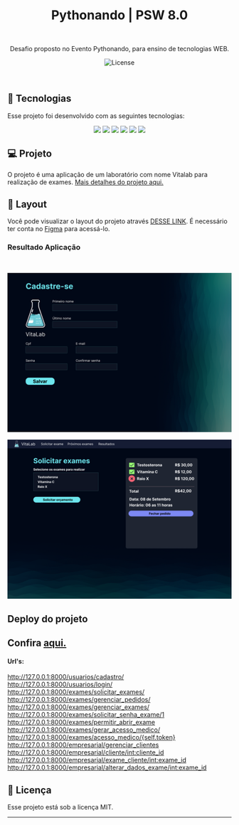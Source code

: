 <h1 align="center"> Pythonando | PSW 8.0 </h1>
<p align="center">

  ![]()
  
</p>

<p align="center">
Desafio proposto no Evento Pythonando, para ensino de tecnologias WEB.

<p align="center">
  <img alt="License" src="https://img.shields.io/static/v1?label=license&message=MIT&color=49AA26&labelColor=000000">
</p>

<br>

## 🚀 Tecnologias

Esse projeto foi desenvolvido com as seguintes tecnologias:

<p align="center">
  <!-- <img src="https://img.shields.io/badge/JavaScript-323330?style=for-the-badge&logo=javascript&logoColor=F7DF1E"> -->
  <img src="https://img.shields.io/badge/Django-092E20?style=for-the-badge&logo=django&logoColor=white" />
  <img src="https://img.shields.io/badge/Python-14354C?style=for-the-badge&logo=python&logoColor=white"/>
  <img src="https://img.shields.io/badge/JavaScript-F7DF1E?style=for-the-badge&logo=javascript&logoColor=black"/>
  <img src="https://img.shields.io/badge/Bootstrap-563D7C?style=for-the-badge&logo=bootstrap&logoColor=white"/>
  <img src="https://img.shields.io/badge/HTML5-E34F26?style=for-the-badge&logo=html5&logoColor=white"/>
  <img src="https://img.shields.io/badge/CSS3-1572B6?style=for-the-badge&logo=css3&logoColor=white"/>

</p>

## 💻 Projeto

O projeto é uma aplicação de um laboratório com nome Vitalab para realização de exames.
[Mais detalhes do projeto aqui.](https://grizzly-amaranthus-f6a.notion.site/PSW-8-0-00bb7eea558d45f696f816b053db94be)

<!-- ## PDF
[PDF](https://pythonando.com.br/media/recursos_aulas/PSW_8_0_Aula_1_c5f28c09c09f4493ad20911f984e4fc8.pdf) -->


## 🔖 Layout

Você pode visualizar o layout do projeto através [DESSE LINK](https://www.figma.com/file/FzqXqJXe5a8LWcq7LxISHN/Untitled?type=design&node-id=3-157&mode=design&t=kYSHqbNX3YVzPJgU-0). É necessário ter conta no [Figma](https://figma.com) para acessá-lo.

###  Resultado Aplicação 

![]()

![](img/1.png) 
<br>

![](img/2.png)

<!--<br>
<br>
<video width="219" height="454" controls="controls" autoplay="autoplay">
<source src="https://streamable.com/3pcted" type="video/mp4">
<object data="" width="219" height="240">
<embed width="320" height="454" src="https://streamable.com/3pcted">
</object>
</video>
-->


## Deploy do projeto

Confira [aqui.](https://pythonando-8-0.onrender.com)
---

#### Url's:

http://127.0.0.1:8000/usuarios/cadastro/
<br>
http://127.0.0.1:8000/usuarios/login/
<br>
http://127.0.0.1:8000/exames/solicitar_exames/
<br>
http://127.0.0.1:8000/exames/gerenciar_pedidos/
<br>
http://127.0.0.1:8000/exames/gerenciar_exames/
<br>
http://127.0.0.1:8000/exames/solicitar_senha_exame/1
<br>
http://127.0.0.1:8000/exames/permitir_abrir_exame
<br>
http://127.0.0.1:8000/exames/gerar_acesso_medico/
<br>
http://127.0.0.1:8000/exames/acesso_medico/{self.token}
<br>
http://127.0.0.1:8000/empresarial/gerenciar_clientes
<br>
http://127.0.0.1:8000/empresarial/cliente/<int:cliente_id>
<br>
http://127.0.0.1:8000/empresarial/exame_cliente/<int:exame_id>
<br>
http://127.0.0.1:8000/empresarial/alterar_dados_exame/<int:exame_id>


<!--## Estrutura de pastas

-Vitalab
├── Exames
│  └── Migratios(e scripts)
├── Templates
│  └── bases
|      └── Arquivo base .Html 
|  └── static
|      └── exames
|      |    └── css
|      |    └── img
|      |     └── js
|      └── geral
|      |    └── css
|      |    └── img
|      └── usuarios
|          └── css
├── Usuários
|   └── templates
|      └── Arquivo.Html 
├── Vitalab
|   └── core da aplicação
└── fim -->

## :memo: Licença

Esse projeto está sob a licença MIT.

---

